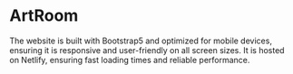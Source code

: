 # ArtRoom
The website is built with Bootstrap5 and optimized for mobile devices, ensuring it is responsive and user-friendly on all screen sizes. It is hosted on Netlify, ensuring fast loading times and reliable performance.
